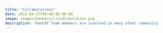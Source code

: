 ```yaml
---
title: "Collaborations"
date: 2022-04-27T00:00:00-06:00
image: images/banners/cloudSimulation.png
description: "GeoCAT team members are involved in many other community software engineering efforts. Here are our most frequent collaborations:"
---
```


